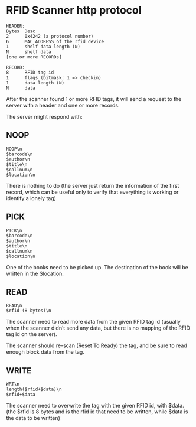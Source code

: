 # RFID Scanner http protocol
```
HEADER:
Bytes  Desc
2      0x4242 (a protocol number)
6      MAC ADDRESS of the rfid device
1      shelf data length (N)
N      shelf data
[one or more RECORDs]

RECORD:
8      RFID tag id
1      flags (bitmask: 1 => checkin)
1      data length (N)
N      data
```
After the scanner found 1 or more RFID tags, it will send a request to the server with a header and one or more records.

The server might respond with:

## NOOP
```
NOOP\n
$barcode\n
$author\n
$title\n
$callnum\n
$location\n
```
There is nothing to do (the server just return the information of the first record, which can be useful only to verify that everything is working or identify a lonely tag)

## PICK
```
PICK\n
$barcode\n
$author\n
$title\n
$callnum\n
$location\n
```
One of the books need to be picked up. The destination of the book will be written in the $location.

## READ
```
READ\n
$rfid (8 bytes)\n
```
The scanner need to read more data from the given RFID tag id (usually when the scanner didn’t send any data, but there is no mapping of the RFID tag id on the server).

The scanner should re-scan (Reset To Ready) the tag, and be sure to read enough block data from the tag.

## WRITE
```
WRT\n
length($rfid+$data)\n
$rfid+$data
```
The scanner need to overwrite the tag with the given RFID id, with $data. (the $rfid is 8 bytes and is the rfid id that need to be written, while $data is the data to be written)
